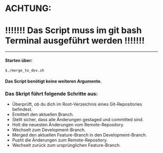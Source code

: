 # ACHTUNG:

# !!!!!!!   Das Script muss im git bash Terminal ausgeführt werden    !!!!!!!

--------------------------------------------------------------------------------

#### Starten über:

```
$./merge_to_dev.sh
```

#### Das Script benötigt keine weiteren Argumente.

### Das Skript führt folgende Schritte aus:

- Überprüft, ob du dich im Root-Verzeichnis eines Git-Repositories befindest.
- Ermittelt den aktuellen Branch.
- Stellt sicher, dass alle Änderungen gestaged und committed sind.
- Holt die neuesten Änderungen vom Remote-Repository.
- Wechselt zum Development-Branch.
- Merged den aktuellen Feature-Branch in den Development-Branch.
- Pusht die Änderungen zum Remote-Repository.
- Wechselt zurück zum ursprünglichen Feature-Branch.

